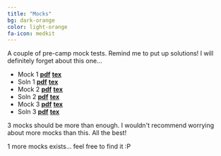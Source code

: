 ```yaml
---
title: "Mocks"
bg: dark-orange
color: light-orange
fa-icon: medkit
---
```


A couple of pre-camp mock tests. Remind me to put up solutions! I will definitely forget about this one...

- Mock 1 [**pdf**](pdfs\mocks\mock1.pdf)      [**tex**](pdfs\mocks\mock1.tex)
- Soln 1 [**pdf**](pdfs\mocks\mock1-soln.pdf)      [**tex**](pdfs\mocks\mock1-soln.tex)
- Mock 2 [**pdf**](pdfs\mocks\mock2.pdf)      [**tex**](pdfs\mocks\mock2.tex)
- Soln 2 [**pdf**](pdfs\mocks\mock2-soln.pdf)      [**tex**](pdfs\mocks\mock2-soln.tex)
- Mock 3 [**pdf**](pdfs\mocks\mock3.pdf)      [**tex**](pdfs\mocks\mock3.tex)
- Soln 3 [**pdf**](pdfs\mocks\mock3-soln.pdf)      [**tex**](pdfs\mocks\mock3-soln.tex)

3 mocks should be more than enough. I wouldn't recommend worrying about more mocks than this. All the best!

1 more mocks exists... feel free to find it :P